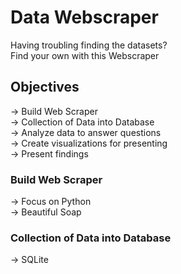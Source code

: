 # Data Webscraper
Having troubling finding the datasets?\
Find your own with this Webscraper

## Objectives
-> Build Web Scraper\
-> Collection of Data into Database\
-> Analyze data to answer questions\
-> Create visualizations for presenting\
-> Present findings

### Build Web Scraper
-> Focus on Python\
-> Beautiful Soap

### Collection of Data into Database
-> SQLite

